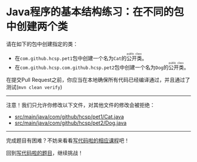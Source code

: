 # Java程序的基本结构练习：在不同的包中创建两个类

请在如下的包中创建指定的类：

- 在`com.github.hcsp.pet1`包中创建一个名为`Cat`的<ruby>公开类<rt>public class</rt></ruby>。
- 在`com.github.hcsp.com.github.hcsp.pet2`包中创建一个名为`Dog`的<ruby>公开类<rt>public class</rt></ruby>。

在提交Pull Request之前，你应当在本地确保所有代码已经编译通过，并且通过了测试(`mvn clean verify`)

-----
注意！我们只允许你修改以下文件，对其他文件的修改会被拒绝：
- [src/main/java/com/github/hcsp/pet1/Cat.java](https://github.com/hcsp/create-two-classes-in-different-package/blob/master/src/main/java/com/github/hcsp/pet1/Cat.java)
- [src/main/java/com/github/hcsp/pet2/Dog.java](https://github.com/hcsp/create-two-classes-in-different-package/blob/master/src/main/java/com/github/hcsp/pet2/Dog.java)
-----


完成题目有困难？不妨来看看[写代码啦的相应课程](https://xiedaimala.com/tasks/316bb6cc-6aa6-4dac-85e4-ce1c01b72c83/video_tutorials/096da117-fce7-42d1-bf89-8b1ce68cbc82)吧！

回到[写代码啦的题目](https://xiedaimala.com/tasks/316bb6cc-6aa6-4dac-85e4-ce1c01b72c83/quizzes/6deff641-d53b-485b-9253-614655e16f3b)，继续挑战！
